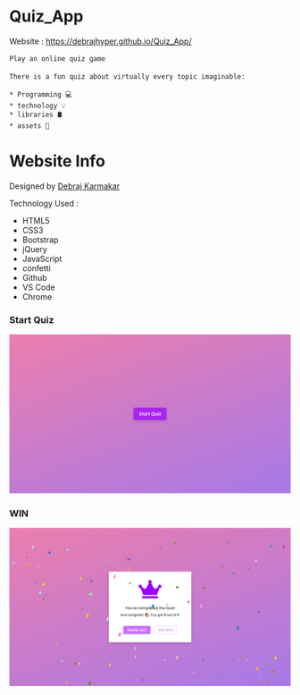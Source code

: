 # Quiz_App

Website : https://debrajhyper.github.io/Quiz_App/

    Play an online quiz game

    There is a fun quiz about virtually every topic imaginable:

    * Programming 💻
    * technology 💡
    * libraries 🛢
    * assets 🎲
    
# Website Info
Designed by <a href="https://github.com/debrajhyper">Debraj Karmakar</a>

Technology Used :

* HTML5
* CSS3
* Bootstrap
* jQuery
* JavaScript
* confetti
* Github
* VS Code
* Chrome

<h3>Start Quiz</h3>
<img src="assets/img/Screenshot (16).png"/>
    
<h3>WIN</h3>
<img src="assets/img/Screenshot (19).png"/>

